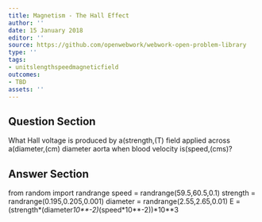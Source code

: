 ```yaml
---
title: Magnetism - The Hall Effect
author: ''
date: 15 January 2018
editor: ''
source: https://github.com/openwebwork/webwork-open-problem-library
type: ''
tags:
- unitslengthspeedmagneticfield
outcomes:
- TBD
assets: ''
---
```


## Question Section 

What Hall voltage is produced by a(strength,(T) field applied across a(diameter,(cm) diameter aorta when blood velocity is(speed,(cms)?


## Answer Section

from random import randrange
speed = randrange(59.5,60.5,0.1)
strength = randrange(0.195,0.205,0.001)
diameter = randrange(2.55,2.65,0.01)
E = (strength*(diameter*10**-2)*(speed*10**-2))*10**3